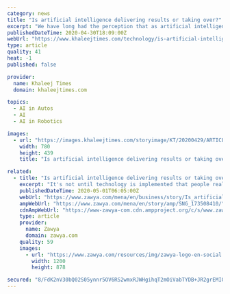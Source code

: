 ```yaml
---
category: news
title: "Is artificial intelligence delivering results or taking over?"
excerpt: "We have long had the perception that as artificial intelligence (AI) enters our life it will continue to take over until we are living in a world that is controlled by machines. Or so that's what Hollywood would have us believe."
publishedDateTime: 2020-04-30T18:09:00Z
webUrl: "https://www.khaleejtimes.com/technology/is-artificial-intelligence-delivering-results-or-taking-over"
type: article
quality: 41
heat: -1
published: false

provider:
  name: Khaleej Times
  domain: khaleejtimes.com

topics:
  - AI in Autos
  - AI
  - AI in Robotics

images:
  - url: "https://images.khaleejtimes.com/storyimage/KT/20200429/ARTICLE/200439834/AR/0/AR-200439834.jpg&NCS_modified=20200430195818&exif=.jpg"
    width: 780
    height: 439
    title: "Is artificial intelligence delivering results or taking over?"

related:
  - title: "Is artificial intelligence delivering results or taking over?"
    excerpt: "It's not until technology is implemented that people really begin to understand both its potential and its current limitations."
    publishedDateTime: 2020-05-01T06:05:00Z
    webUrl: "https://www.zawya.com/mena/en/business/story/Is_artificial_intelligence_delivering_results_or_taking_over-SNG_173508410/"
    ampWebUrl: "https://www.zawya.com/mena/en/story/amp/SNG_173508410/"
    cdnAmpWebUrl: "https://www-zawya-com.cdn.ampproject.org/c/s/www.zawya.com/mena/en/story/amp/SNG_173508410/"
    type: article
    provider:
      name: Zawya
      domain: zawya.com
    quality: 59
    images:
      - url: "https://www.zawya.com/resources/img/zawya-logo-en-social.png"
        width: 1200
        height: 878

secured: "8/FdK2nV30bQ02S05ynnr5OV6RS2wmxRJWHgihqT2mOiVabTYDB+JR2grEMIQGyoI4cMVcIVs3Cl6/4DVD1BMGCB/jLM9qTvQIJfLplN4nS6TrEmH4KQcyCryaJdx2q1Zp9CBTPcizdLFc4r8muAoI+OWa/VscHYk+CF6kFrU+A6Mg4wkHLsTilaO9FikXlEa/iNKRSCA5/ndYaAdU5Uh7mJ5vI+ur9ziQQJLx3t7PrX/n7xvIiYbjklCiUevUa+SbNkGUH8hQlSbpnHpNQ24ZlNtDf9QpZbhwMoj+poLzGRWIGRY9+6jyAbiAt8q6CQO2mrEnqmzmHIEHZ6ArqJuW6oyhQ2laouy+qgXenV2IAoX0CvGvUQ1tgoOGnv+FXzwweWrdzap7tmHAzOYRQcal/rLJJsxMZcag5kAx3fEPQqhMNsi68LnVI4rADgbcacidLbQbL96OAy1ceqwpP6Bh9RSDd7jJfvL0Sx2PSGKQo=;pV/LDeMGdSpwEa6iwOZwQw=="
---
```


